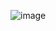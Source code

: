 ![image](https://github.com/ditclay/DemoEkzamen/assets/59621706/4e502982-9f73-4ee6-8d1b-8deade0a5c75)
